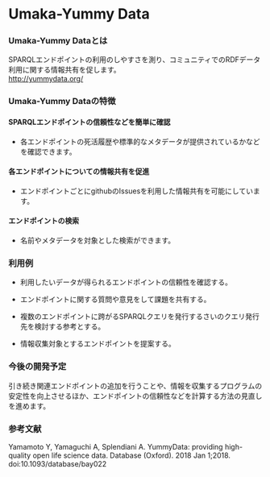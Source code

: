 # Umaka-Yummy Data
### Umaka-Yummy Dataとは

SPARQLエンドポイントの利用のしやすさを測り、コミュニティでのRDFデータ利用に関する情報共有を促します。  
http://yummydata.org/

### Umaka-Yummy Dataの特徴

#### SPARQLエンドポイントの信頼性などを簡単に確認

* 各エンドポイントの死活履歴や標準的なメタデータが提供されているかなどを確認できます。

#### 各エンドポイントについての情報共有を促進

* エンドポイントごとにgithubのIssuesを利用した情報共有を可能にしています。

#### エンドポイントの検索

* 名前やメタデータを対象とした検索ができます。

### 利用例

* 利用したいデータが得られるエンドポイントの信頼性を確認する。

* エンドポイントに関する質問や意見をして課題を共有する。

* 複数のエンドポイントに跨がるSPARQLクエリを発行するさいのクエリ発行先を検討する参考とする。

* 情報収集対象とするエンドポイントを提案する。

### 今後の開発予定

引き続き関連エンドポイントの追加を行うことや、情報を収集するプログラムの安定性を向上させるほか、エンドポイントの信頼性などを計算する方法の見直しを進めます。

### 参考文献

Yamamoto Y, Yamaguchi A, Splendiani A. YummyData: providing high-quality open life science data. Database (Oxford). 2018 Jan 1;2018. doi:10.1093/database/bay022

